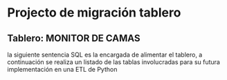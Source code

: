 # Projecto de migración tablero

## Tablero:  MONITOR DE CAMAS

la siguiente sentencia SQL es la encargada de alimentar el tablero, a continuación se realiza un listado de las tablas involucradas para su futura implementación en una ETL de Python
